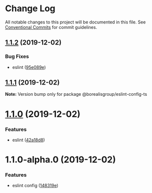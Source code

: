 # Change Log

All notable changes to this project will be documented in this file.
See [Conventional Commits](https://conventionalcommits.org) for commit guidelines.

## [1.1.2](https://github.com/borealisgroup/borealis/tree/master/packages/@borealisgroup/eslint-config-ts/compare/@borealisgroup/eslint-config-ts@1.1.1...@borealisgroup/eslint-config-ts@1.1.2) (2019-12-02)


### Bug Fixes

* eslint ([95e089e](https://github.com/borealisgroup/borealis/tree/master/packages/@borealisgroup/eslint-config-ts/commit/95e089e0dbe4057cf01302238fd2807ec9029d5a))





## [1.1.1](https://github.com/borealisgroup/borealis/tree/master/packages/@borealisgroup/eslint-config-ts/compare/@borealisgroup/eslint-config-ts@1.1.0...@borealisgroup/eslint-config-ts@1.1.1) (2019-12-02)

**Note:** Version bump only for package @borealisgroup/eslint-config-ts





# [1.1.0](https://github.com/borealisgroup/borealis/tree/master/packages/@borealisgroup/eslint-config-ts/compare/@borealisgroup/eslint-config-ts@1.1.0-alpha.0...@borealisgroup/eslint-config-ts@1.1.0) (2019-12-02)


### Features

* eslint ([42a18d8](https://github.com/borealisgroup/borealis/tree/master/packages/@borealisgroup/eslint-config-ts/commit/42a18d8956051605d5fde414d0fa1533e264798d))





# 1.1.0-alpha.0 (2019-12-02)


### Features

* eslint config ([148319e](https://github.com/borealisgroup/borealis/tree/master/packages/@borealisgroup/eslint-config-ts/commit/148319eaaab62bb354334074203bda0d3ec69827))
